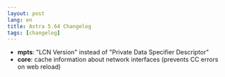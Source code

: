 ```yaml
---
layout: post
lang: en
title: Astra 5.64 Changelog
tags: [changelog]
---
```


- **mpts**: "LCN Version" instead of "Private Data Specifier Descriptor"
- **core**: cache information about network interfaces (prevents CC errors on web reload)

